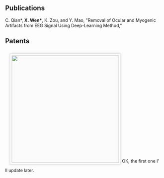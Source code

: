 ## Publications
C. Qian*, **X. Wen\***, K. Zou, and Y. Mao, "Removal of Ocular and Myogenic Artifacts from EEG Signal Using Deep-Learning Method,"
## Patents
 <img src="./static/assets/img/poster.png"  style='width:345px;height:240px border-radius:3px; box-shadow:rgba(0,0,0,0.15) 0 0 8px;background:#FBFBFB;border:1px solid #ddd;margin:10px auto;margin-left: 15px;padding:5px;'/>  OK, the first one I' ll update later.